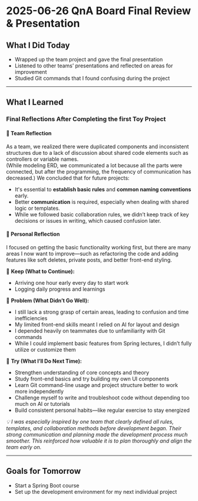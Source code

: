 # 2025-06-26 QnA Board Final Review & Presentation

## What I Did Today

- Wrapped up the team project and gave the final presentation  
- Listened to other teams’ presentations and reflected on areas for improvement  
- Studied Git commands that I found confusing during the project  

---

## What I Learned

### Final Reflections After Completing the first Toy Project

#### 🧩 Team Reflection  
As a team, we realized there were duplicated components and inconsistent structures due to a lack of discussion about shared code elements such as controllers or variable names.  
(While modeling ERD, we communicated a lot because all the parts were connected, but after the programming, the frequency of communication has decreased.)
We concluded that for future projects:
- It's essential to **establish basic rules** and **common naming conventions** early.
- Better **communication** is required, especially when dealing with shared logic or templates.
- While we followed basic collaboration rules, we didn’t keep track of key decisions or issues in writing, which caused confusion later.
  

#### 👤 Personal Reflection  
I focused on getting the basic functionality working first, but there are many areas I now want to improve—such as refactoring the code and adding features like soft deletes, private posts, and better front-end styling.

 🔄 **Keep (What to Continue):**
- Arriving one hour early every day to start work
- Logging daily progress and learnings

 🔄 **Problem (What Didn’t Go Well):**
- I still lack a strong grasp of certain areas, leading to confusion and time inefficiencies
- My limited front-end skills meant I relied on AI for layout and design
- I depended heavily on teammates due to unfamiliarity with Git commands
- While I could implement basic features from Spring lectures, I didn’t fully utilize or customize them

 🔄 **Try (What I’ll Do Next Time):**
- Strengthen understanding of core concepts and theory  
- Study front-end basics and try building my own UI components  
- Learn Git command-line usage and project structure better to work more independently  
- Challenge myself to write and troubleshoot code without depending too much on AI or tutorials  
- Build consistent personal habits—like regular exercise to stay energized

*💡 I was especially inspired by one team that clearly defined all rules, templates, and collaboration methods *before* development began. Their strong communication and planning made the development process much smoother. This reinforced how valuable it is to plan thoroughly and align the team early on.*

---

## Goals for Tomorrow

- Start a Spring Boot course  
- Set up the development environment for my next individual project
